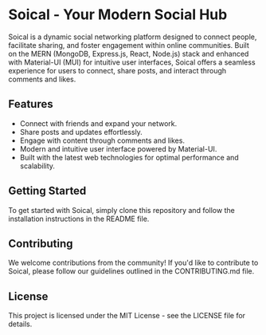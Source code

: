 # Soical - Your Modern Social Hub

Soical is a dynamic social networking platform designed to connect people, facilitate sharing, and foster engagement within online communities. Built on the MERN (MongoDB, Express.js, React, Node.js) stack and enhanced with Material-UI (MUI) for intuitive user interfaces, Soical offers a seamless experience for users to connect, share posts, and interact through comments and likes.

## Features

- Connect with friends and expand your network.
- Share posts and updates effortlessly.
- Engage with content through comments and likes.
- Modern and intuitive user interface powered by Material-UI.
- Built with the latest web technologies for optimal performance and scalability.

## Getting Started

To get started with Soical, simply clone this repository and follow the installation instructions in the README file.

## Contributing

We welcome contributions from the community! If you'd like to contribute to Soical, please follow our guidelines outlined in the CONTRIBUTING.md file.

## License

This project is licensed under the MIT License - see the LICENSE file for details.
